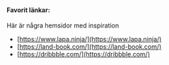 #### Favorit länkar:

Här är några hemsidor med inspiration

* [https://www.lapa.ninja/](https://www.lapa.ninja/)
* [https://land-book.com/](https://land-book.com/)
* [https://dribbble.com/](https://dribbble.com/)